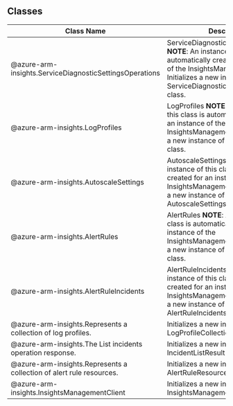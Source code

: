 ## Classes
| Class Name | Description |
|---|---|
| @azure-arm-insights.ServiceDiagnosticSettingsOperations |ServiceDiagnosticSettingsOperations __NOTE__: An instance of this class is automatically created for an instance of the InsightsManagementClient. Initializes a new instance of the ServiceDiagnosticSettingsOperations class.|
| @azure-arm-insights.LogProfiles |LogProfiles __NOTE__: An instance of this class is automatically created for an instance of the InsightsManagementClient. Initializes a new instance of the LogProfiles class.|
| @azure-arm-insights.AutoscaleSettings |AutoscaleSettings __NOTE__: An instance of this class is automatically created for an instance of the InsightsManagementClient. Initializes a new instance of the AutoscaleSettings class.|
| @azure-arm-insights.AlertRules |AlertRules __NOTE__: An instance of this class is automatically created for an instance of the InsightsManagementClient. Initializes a new instance of the AlertRules class.|
| @azure-arm-insights.AlertRuleIncidents |AlertRuleIncidents __NOTE__: An instance of this class is automatically created for an instance of the InsightsManagementClient. Initializes a new instance of the AlertRuleIncidents class.|
| @azure-arm-insights.Represents a collection of log profiles. |Initializes a new instance of the LogProfileCollection class.|
| @azure-arm-insights.The List incidents operation response. |Initializes a new instance of the IncidentListResult class.|
| @azure-arm-insights.Represents a collection of alert rule resources. |Initializes a new instance of the AlertRuleResourceCollection class.|
| @azure-arm-insights.InsightsManagementClient |Initializes a new instance of the InsightsManagementClient class.|

